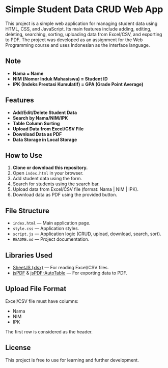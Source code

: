 # Simple Student Data CRUD Web App

This project is a simple web application for managing student data using HTML, CSS, and JavaScript. Its main features include adding, editing, deleting, searching, sorting, uploading data from Excel/CSV, and exporting to PDF. The project was developed as an assignment for the Web Programming course and uses Indonesian as the interface language.

## Note

- **Nama = Name**
- **NIM (Nomor Induk Mahasiswa) = Student ID**
- **IPK (Indeks Prestasi Kumulatif) = GPA (Grade Point Average)**

## Features

- **Add/Edit/Delete Student Data**
- **Search by Nama/NIM/IPK**
- **Table Column Sorting**
- **Upload Data from Excel/CSV File**
- **Download Data as PDF**
- **Data Storage in Local Storage**

## How to Use

1. **Clone or download this repository.**
2. Open `index.html` in your browser.
3. Add student data using the form.
4. Search for students using the search bar.
5. Upload data from Excel/CSV file (format: Nama | NIM | IPK).
6. Download data as PDF using the provided button.

## File Structure

- `index.html` — Main application page.
- `style.css` — Application styles.
- `script.js` — Application logic (CRUD, upload, download, search, sort).
- `README.md` — Project documentation.

## Libraries Used

- [SheetJS (xlsx)](https://github.com/SheetJS/sheetjs) — For reading Excel/CSV files.
- [jsPDF](https://github.com/parallax/jsPDF) & [jsPDF-AutoTable](https://github.com/simonbengtsson/jsPDF-AutoTable) — For exporting data to PDF.

## Upload File Format

Excel/CSV file must have columns:
- Nama
- NIM
- IPK

The first row is considered as the header.

## License

This project is free to use for learning and further development.
